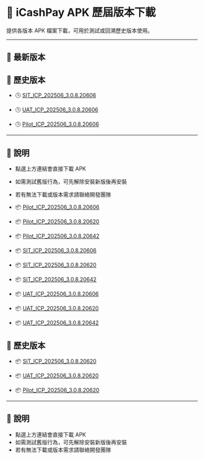 # 📱 iCashPay APK 歷屆版本下載

提供各版本 APK 檔案下載，可用於測試或回溯歷史版本使用。

---

## 🔹 最新版本
## 🔸 歷史版本

- 🕓 [SIT_ICP_202506_3.0.8.20606](https://www.dropbox.com/scl/fi/ekazym5za8a8p2dc9jzan/SIT_ICP_202506_3.0.8.20606.apk?rlkey=itd9i7dpojuwjm8c8lynegcr0&st=l6ggpyuh&dl=1)

- 🕓 [UAT_ICP_202506_3.0.8.20606](https://www.dropbox.com/scl/fi/hlh5xebi7vuda61cmcr1z/UAT_ICP_202506_3.0.8.20606.apk?rlkey=lxaw42djx8fg1qgw0w2uwu5hk&st=wddybyv9&dl=1)

- 🕓 [Pilot_ICP_202506_3.0.8.20606](https://www.dropbox.com/scl/fi/916sj8uyd7whavyqdlwok/Pilot_ICP_202506_3.0.8.20606.apk?rlkey=18vsci6kt4tn5p2wmewxqqvqn&st=s8qsdrly&dl=1)

---

## 📌 說明

- 點選上方連結會直接下載 APK
- 如需測試舊版行為，可先解除安裝新版後再安裝
- 若有無法下載或版本需求請聯絡開發團隊


- 📦 [Pilot_ICP_202506_3.0.8.20606](https://github.com/your-org/icashpay-apk-page/releases/download/v3.0.8.20606/Pilot_ICP_202506_3.0.8.20606.apk)
- 📦 [Pilot_ICP_202506_3.0.8.20620](https://github.com/your-org/icashpay-apk-page/releases/download/v3.0.8.20620/Pilot_ICP_202506_3.0.8.20620.apk)
- 📦 [Pilot_ICP_202506_3.0.8.20642](https://github.com/your-org/icashpay-apk-page/releases/download/v3.0.8.20642/Pilot_ICP_202506_3.0.8.20642.apk)
- 📦 [SIT_ICP_202506_3.0.8.20606](https://github.com/your-org/icashpay-apk-page/releases/download/v3.0.8.20606/SIT_ICP_202506_3.0.8.20606.apk)
- 📦 [SIT_ICP_202506_3.0.8.20620](https://github.com/your-org/icashpay-apk-page/releases/download/v3.0.8.20620/SIT_ICP_202506_3.0.8.20620.apk)
- 📦 [SIT_ICP_202506_3.0.8.20642](https://github.com/your-org/icashpay-apk-page/releases/download/v3.0.8.20642/SIT_ICP_202506_3.0.8.20642.apk)
- 📦 [UAT_ICP_202506_3.0.8.20606](https://github.com/your-org/icashpay-apk-page/releases/download/v3.0.8.20606/UAT_ICP_202506_3.0.8.20606.apk)
- 📦 [UAT_ICP_202506_3.0.8.20620](https://github.com/your-org/icashpay-apk-page/releases/download/v3.0.8.20620/UAT_ICP_202506_3.0.8.20620.apk)
- 📦 [UAT_ICP_202506_3.0.8.20642](https://github.com/your-org/icashpay-apk-page/releases/download/v3.0.8.20642/UAT_ICP_202506_3.0.8.20642.apk)

## 🔸 歷史版本

- 📦 [SIT_ICP_202506_3.0.8.20620](https://www.dropbox.com/scl/fi/o899z7tuxm4vw830qb5ff/SIT_ICP_202506_3.0.8.20620.apk?rlkey=de3anvr27od0vghnqr7zl9jkb&st=nd7meugx&dl=1)

- 📦 [UAT_ICP_202506_3.0.8.20620](https://www.dropbox.com/scl/fi/n1eg1ny5im8kcoxhgjy2m/UAT_ICP_202506_3.0.8.20620.apk?rlkey=m4dl93rjdifha76nj6ggvzg1n&st=pj6u8i32&dl=1)

- 📦 [Pilot_ICP_202506_3.0.8.20620](https://www.dropbox.com/scl/fi/awz1i01d38045ved5wc36/Pilot_ICP_202506_3.0.8.20620.apk?rlkey=93cl3ctc4qjx2e47enlrpj8t6&st=deulydy5&dl=1)

---



## 📌 說明

- 點選上方連結會直接下載 APK
- 如需測試舊版行為，可先解除安裝新版後再安裝
- 若有無法下載或版本需求請聯絡開發團隊


